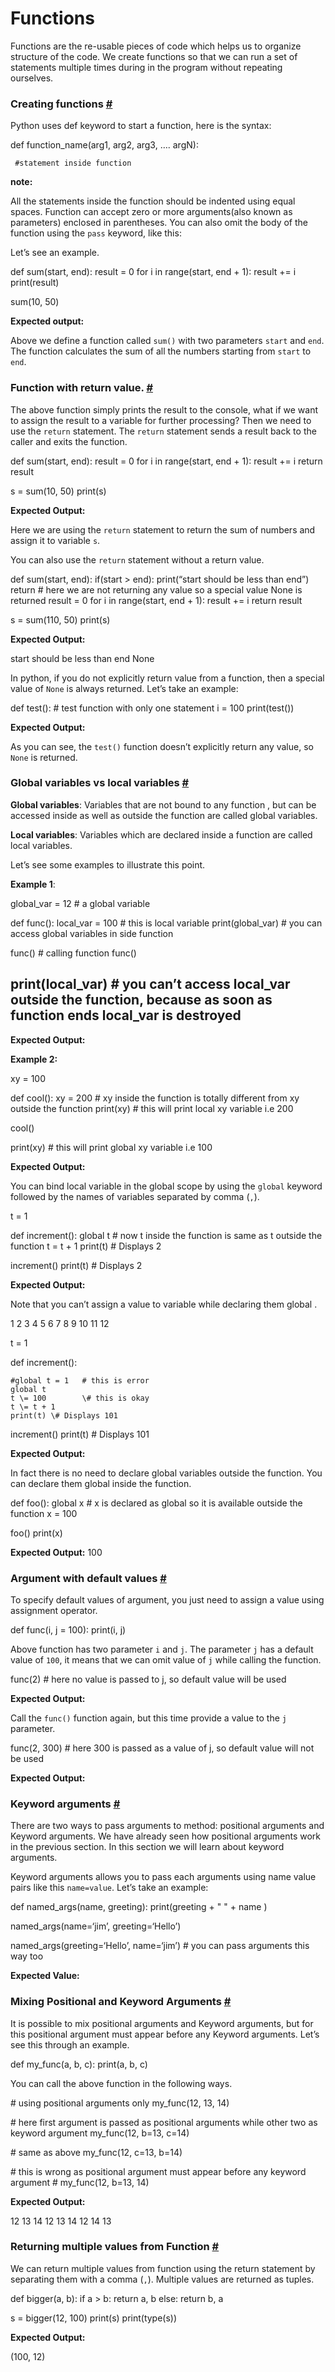 # Functions

Functions are the re-usable pieces of code which helps us to organize structure of the code. We create functions so that we can run a set of statements multiple times during in the program without repeating ourselves.

### Creating functions [\#](https://thepythonguru.com/python-functions/#creating-functions)

Python uses def keyword to start a function, here is the syntax:

def function_name(arg1, arg2, arg3, …. argN):

     #statement inside function

**note:**

All the statements inside the function should be indented using equal spaces. Function can accept zero or more arguments(also known as parameters) enclosed in parentheses. You can also omit the body of the function using the `pass` keyword, like this:

Let’s see an example.

def sum(start, end): result = 0 for i in range(start, end + 1): result += i print(result)

sum(10, 50)

**Expected output:**

Above we define a function called `sum()` with two parameters `start` and `end`. The function calculates the sum of all the numbers starting from `start` to `end`.

### Function with return value. [\#](https://thepythonguru.com/python-functions/#function-with-return-value)

The above function simply prints the result to the console, what if we want to assign the result to a variable for further processing? Then we need to use the `return` statement. The `return` statement sends a result back to the caller and exits the function.

def sum(start, end): result = 0 for i in range(start, end + 1): result += i return result

s = sum(10, 50) print(s)

**Expected Output:**

Here we are using the `return` statement to return the sum of numbers and assign it to variable `s`.

You can also use the `return` statement without a return value.

def sum(start, end): if(start &gt; end): print(“start should be less than end”) return \# here we are not returning any value so a special value None is returned result = 0 for i in range(start, end + 1): result += i return result

s = sum(110, 50) print(s)

**Expected Output:**

start should be less than end None

In python, if you do not explicitly return value from a function, then a special value of `None` is always returned. Let’s take an example:

def test(): \# test function with only one statement i = 100 print(test())

**Expected Output:**

As you can see, the `test()` function doesn’t explicitly return any value, so `None` is returned.

### Global variables vs local variables [\#](https://thepythonguru.com/python-functions/#global-variables-vs-local-variables)

**Global variables**: Variables that are not bound to any function , but can be accessed inside as well as outside the function are called global variables.

**Local variables**: Variables which are declared inside a function are called local variables.

Let’s see some examples to illustrate this point.

**Example 1**:

global_var = 12 \# a global variable

def func(): local_var = 100 \# this is local variable print(global_var) \# you can access global variables in side function

func() \# calling function func()

## print(local_var) \# you can’t access local_var outside the function, because as soon as function ends local_var is destroyed

**Expected Output:**

**Example 2:**

xy = 100

def cool(): xy = 200 \# xy inside the function is totally different from xy outside the function print(xy) \# this will print local xy variable i.e 200

cool()

print(xy) \# this will print global xy variable i.e 100

**Expected Output:**

You can bind local variable in the global scope by using the `global` keyword followed by the names of variables separated by comma (`,`).

t = 1

def increment(): global t \# now t inside the function is same as t outside the function t = t + 1 print(t) \# Displays 2

increment() print(t) \# Displays 2

**Expected Output:**

Note that you can’t assign a value to variable while declaring them global .

1 2 3 4 5 6 7 8 9 10 11 12

t = 1

def increment():

    #global t = 1   # this is error
    global t
    t \= 100        \# this is okay
    t \= t + 1
    print(t) \# Displays 101

increment() print(t) \# Displays 101

**Expected Output:**

In fact there is no need to declare global variables outside the function. You can declare them global inside the function.

def foo(): global x \# x is declared as global so it is available outside the function x = 100

foo() print(x)

**Expected Output:** 100

### Argument with default values [\#](https://thepythonguru.com/python-functions/#argument-with-default-values)

To specify default values of argument, you just need to assign a value using assignment operator.

def func(i, j = 100): print(i, j)

Above function has two parameter `i` and `j`. The parameter `j` has a default value of `100`, it means that we can omit value of `j` while calling the function.

func(2) \# here no value is passed to j, so default value will be used

**Expected Output:**

Call the `func()` function again, but this time provide a value to the `j` parameter.

func(2, 300) \# here 300 is passed as a value of j, so default value will not be used

**Expected Output:**

### Keyword arguments [\#](https://thepythonguru.com/python-functions/#keyword-arguments)

There are two ways to pass arguments to method: positional arguments and Keyword arguments. We have already seen how positional arguments work in the previous section. In this section we will learn about keyword arguments.

Keyword arguments allows you to pass each arguments using name value pairs like this `name=value`. Let’s take an example:

def named_args(name, greeting): print(greeting + " " + name )

named_args(name=‘jim’, greeting=‘Hello’)

named_args(greeting=‘Hello’, name=‘jim’) \# you can pass arguments this way too

**Expected Value:**

### Mixing Positional and Keyword Arguments [\#](https://thepythonguru.com/python-functions/#mixing-positional-and-keyword-arguments)

It is possible to mix positional arguments and Keyword arguments, but for this positional argument must appear before any Keyword arguments. Let’s see this through an example.

def my_func(a, b, c): print(a, b, c)

You can call the above function in the following ways.

\# using positional arguments only my_func(12, 13, 14)

\# here first argument is passed as positional arguments while other two as keyword argument my_func(12, b=13, c=14)

\# same as above my_func(12, c=13, b=14)

\# this is wrong as positional argument must appear before any keyword argument \# my_func(12, b=13, 14)

**Expected Output:**

12 13 14 12 13 14 12 14 13

### Returning multiple values from Function [\#](https://thepythonguru.com/python-functions/#returning-multiple-values-from-function)

We can return multiple values from function using the return statement by separating them with a comma (`,`). Multiple values are returned as tuples.

def bigger(a, b): if a &gt; b: return a, b else: return b, a

s = bigger(12, 100) print(s) print(type(s))

**Expected Output:**

(100, 12)

